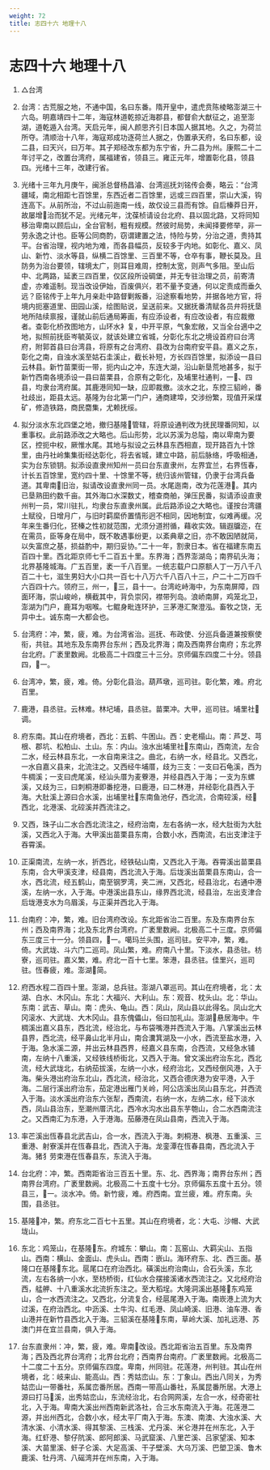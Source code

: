 ```yaml
---
weight: 72
title: 志四十六 地理十八
---
```


# 志四十六 地理十八

1. <span id="志四十六_地理十八-1"></span>
△台湾

2. <span id="志四十六_地理十八-2"></span>
台湾：古荒服之地，不通中国，名曰东番。隋开皇中，遣虎贲陈棱略澎湖三十六岛。明嘉靖四十二年，海寇林道乾掠近海郡县，都督俞大猷征之，追至澎湖，道乾遁入台湾。天启元年，闽人颜思齐引日本国人据其地。久之，为荷兰所夺。清顺治十八年，海寇郑成功逐荷兰人据之，伪置承天府，名曰东都，设二县，曰天兴，曰万年。其子郑经改东都为东宁省，升二县为州。康熙二十二年讨平之，改置台湾府，属福建省，领县三。雍正元年，增置彰化县，领县四。光绪十三年，改建行省。

3. <span id="志四十六_地理十八-3"></span>
光绪十三年九月庚午，闽浙总督杨昌濬、台湾巡抚刘铭传会奏，略云：“台湾疆域，南北相距七百馀里，东西近者二百馀里，远或三四百里，崇山大溪，钩连高下。从前所治，不过山前迤南一线，故仅设三县而有馀。自后榛莽日开，故屡增治而犹不足。光绪元年，沈葆桢请设台北府、县以固北路，又将同知移治卑南以顾后山，全台官制，粗有规模。然彼时局势，未闻择要修举，非一劳永逸之计也。臣等公同商酌，窃谓建置之法，恃险与势，分治之道，贵持其平。台省治理，视内地为难，而各县幅员，反较多于内地。如彰化、嘉义、凤山、新竹、淡水等县，纵横二百馀里、三百里不等，仓卒有事，鞭长莫及。且防务为治台要领，辖境太广，则耳目难周，控制太宽，则声气多阻。至山后中、北两路，延袤三四百里，仅区段所设碉堡，并无专驻治理之员，前寄清虚，亦难遥制。现当改设伊始，百废俱兴，若不量予变通，何以定责成而垂久远？臣铭传于上年九月亲赴中路督剿叛番，沿途察看地势，并据各地方官，将境内扼塞道里、田园山溪，绘图贴说，呈送前来。又据抚番清赋各员弁将抚垦地所陆续禀报，谨就山前后通局筹画，有应添设者，有应改设者，有应裁撤者。查彰化桥孜图地方，山环水衤复，中开平原，气象宏敞，又当全台適中之地，拟照前抚臣岑毓英议，就该处建立省城，分彰化东北之境设首府曰台湾府，附郭首县曰台湾县，将原有之台湾府、县改为台南府安平县。嘉义之东，彰化之南，自浊水溪至姑石圭溪止，截长补短，方长四百馀里，拟添设一县曰云林县。新竹苗栗街一带，扼内山之冲，东连大湖，沿山新垦荒地甚多，拟于新竹西南各境添设一县曰苗栗县，合原有之彰化，及埔里社通判，一、四县，均隶台湾府属。其鹿港同知一缺，应即裁撤。淡水之北，东控三貂岭，番社歧出，距县太远。基隆为台北第一门户，通商建埠，交涉纷繁，现值开采煤矿，修造铁路，商民麕集，尤赖抚绥。

4. <span id="志四十六_地理十八-4"></span>
拟分淡水东北四堡之地，撤归基隆管辖，将原设通判改为抚民理番同知，以重事权。此前路添改之大略也。后山形势，北以苏溪为总隘，南以卑南为要区，控扼中权，厥惟水尾。其地与拟设之云林县东西相直，现开路百九十馀里，由丹社岭集集街经达彰化，将去省城，建立中路，前后脉络，呼吸相通，实为台东锁钥。拟添设直隶州知州一员曰台东直隶州，左界宜兰，右界恆春，计长五百馀里，宽约四十里、十馀里不等，统归该州管辖，仍隶于台湾兵备道。其卑南旧治，拟请改设直隶州同一员。水尾迤南，改为花莲港。其内已垦熟田约数千亩。其外海口水深数丈，稽查商舶，弹压民番，拟请添设直隶州判一员，常川驻扎，均隶台东直隶州属。此后路添设之大略也。谨按台湾疆土赋役，日增月广，与旧时羁縻侨置情形迥不相同，因地制宜，似难再缓。况年来生番归化，狉榛之性初就范围，尤须分道拊循，藉收实效。辑遐牖迩，在在需员，臣等身在局中，既不敢遇事纷更，以紊典章之旧，亦不敢因陋就简，以失富庶之基，损益酌中，期归妥协。”二十一年，割隶日本。省在福建东南五百四十里。西北距京师七千二百五十里。东界海；西界澎湖岛；南界矶头海；北界基隆城海。广五百里，袤一千八百里。一统志载户口原额人丁一万八千八百二十七，滋生男妇大小口共一百七十八万六千八百八十三，户二十二万四千六百四十六。领府三，州一，三，县十一。台湾屹峙海中，为东南屏障，四面环海，崇山峻岭，横截其中，背负崇冈，襟带列岛。浪峤南屏，鸡笼北卫，澎湖为门户，鹿耳为咽喉。七鲲身毗连环护，三茅港汇聚澄泓。畜牧之饶，无异中土。诚东南一大都会也。

5. <span id="志四十六_地理十八-5"></span>
台湾府：冲，繁，疲，难。为台湾省治。巡抚、布政使、分巡兵备道兼按察使衔，共驻。其地东及东南界台东州；西及北界海；南及西南界台南府；东北界台北府。广袤里数阙。北极高二十四度三十三分。京师偏东四度二十分。领县四，一。

6. <span id="志四十六_地理十八-6"></span>
台湾冲，繁，疲，难。倚。分彰化县治。葫芦墩，巡司驻。彰化繁，难。府北百里。

7. <span id="志四十六_地理十八-7"></span>
鹿港，县丞驻。云林难。林圮埔，县丞驻。苗栗冲。大甲，巡司驻。埔里社调。

8. <span id="志四十六_地理十八-8"></span>
府东南。其山在府境者，西北：五鹤、牛困山。西：史老榻山。南：芦芝、芎根、郡坑、松柏山、土山。东：内山。浊水出埔里社东南山，西南流，左合二水，经云林县东北，一水自南来注之。曲北，右纳一水，经县北。又西北，一水自嘉义县来，北流注之。又西经牛埔厝，歧为三支：一支曰石龟溪，西为牛椆溪；一支曰虎尾溪，经汕头厝为麦藔港，并经县西入于海；一支为东螺溪，又歧为三，曰刺桐港即番挖港，曰鹿港，曰二林港，并经彰化县西入于海。大肚溪上源曰合水溪，出埔里社东南鱼池仔，西北流，合南硿溪，经西北，北港溪、北硿溪并西流注之。

9. <span id="志四十六_地理十八-9"></span>
又西，珠子山二水合西北流注之，经府治南，左右各纳一水，经大肚街为大肚溪，又西北入于海。大甲溪出苗栗县东南，合数小水，西南流，右出支津注于吞霄溪。

10. <span id="志四十六_地理十八-10"></span>
正渠南流，左纳一水，折西北，经铁砧山南，又西北入于海。吞霄溪出苗栗县东南，合大甲溪支津，经县南，西北流入于海。后垅溪出苗栗县东南山，合一水，西北流，经五鹤山，南至钢罗湾，夹二洲，又西北，经县治北，右通中港溪，左纳一水，入于海。中港溪出县东山，缘界西北流，经县治，左出支津合后垅港支水为乌眉溪，与正渠并西北入于海。

11. <span id="志四十六_地理十八-11"></span>
台南府：冲，繁，难。旧台湾府改设。东北距省治二百里。东及东南界台东州；西及南界海；北及东北界台湾府。广袤里数阙。北极高二十三度。京师偏东三度三十一分。领县四，一。噶玛兰头围，巡司驻。安平冲，繁，难。倚。大武垅、斗六门二巡司。凤山繁，难。府南八十里。下淡水，县丞驻。枋寮，巡司驻。嘉义繁，难。府北一百十七里。笨港，县丞驻。佳里兴，巡司驻。恆春疲，难。澎湖简。

12. <span id="志四十六_地理十八-12"></span>
府西水程二百四十里。澎湖，总兵驻。澎湖八罩巡司。其山在府境者，北：太湖、白水、木冈山。东北：大福兴、大利山。东：观音、枕头山。北：华山。东南：武吉、草山。南：虎头、龟山。西：凤山，凤山县以此得名。凤山北大冈滚水、大武垅、大木冈山。县东傀儡山，俗曰加礼山。澎湖悬居海中。牛椆溪出嘉义县东，西北流，经治北，与布袋嘴港并西流入于海。八掌溪出云林县界，西北流，经平鼻山北半月山，南合瀵箕湖及一小水，西流至盐水港，入于海。急水溪二源，并出云林县西界，经嘉义县东南，合西流，又经急水铺南，左纳十八重溪，又经铁线桥街北，又西入于海。曾文溪出府治东北，西北流，经大武垅北，右纳茄拔溪，左纳一小水，经府治北，又西经倒风港，入于海。柴头港出府治东北山，西北流，经治北，又西合德庆港为安平港，入于海。二层行溪出府治东，茄定港出雁门关岭，阿公店溪出凤山县东北，并西流入于海。淡水溪出府治东六张犁，西南流，右纳一水，左纳二水，经下淡水西，凤山县治东，至潮州厝汛北，西冷水沟水出县东芋匏山，合二水西南流注之。又西南汇为东港，入于港海。茄藤港在凤山县南，西流入于海。

13. <span id="志四十六_地理十八-13"></span>
率芒溪出恆春县北武吉山，合一水，西流入于海。刺桐港、枫港、五重溪、三重港、射寮溪并在恆春县北，西流入于海。龙銮潭在恆春县南，西北流入于海。猪犭劳束港在恆春县东，东流入于海。

14. <span id="志四十六_地理十八-14"></span>
台北府：冲，繁。西南距省治三百五十里。东、北、西界海；南界台东州；西南界台湾府。广袤里数阙。北极高二十五度十七分。京师偏东五度十五分。领县三，一。淡水冲。倚。新竹疲，难。府西南。宜兰疲，难。府东南。头围，县丞驻。

15. <span id="志四十六_地理十八-15"></span>
基隆冲，繁。府东北二百七十五里。其山在府境者，北：大屯、沙帽、大武垅山。

16. <span id="志四十六_地理十八-16"></span>
东北：鸡笼山，在基隆东。府城东：攀山。南：瓦窑山、大羁尖山、五指山。西南：横山、金面山、虎头山。西南：嵌山。海环府东、北、西三面。基隆口在基隆东北。扈尾口在府治西北。磺溪出府治南山，合石头溪，东北流，左右各纳一小水，至枋桥街，红仙水合摆接溪诸水西流注之。又北经府治西，艋舺、十八重溪水北流折东注之。至大稻埕。大隆洞溪出基隆东鸡笼山，合一水西流注之。又西北，分流复合，经扈尾港入于海。南崁港上流为大过溪，在府治西北。中沥溪、土牛沟、红毛港、凤山崎溪、旧港、油车港、香山港并在新竹县西北入于海。三貂溪在基隆东南，草岭大溪、加礼远港、苏澳门并在宜兰县南，俱入于海。

17. <span id="志四十六_地理十八-17"></span>
台东直隶州：冲，繁，疲，难。卑南改设。西北距省治五百里。东及南界海；西及西北界台湾府；北界台北府；西南界台南府。广袤里数阙。北极高二十二度二十五分。京师偏东四度。卑南，州同驻。花莲港，州判驻。其山在州境者，北：岐来山、能高山。西：秀姑峦山。东：丁象山。西出八同关，为秀姑峦山一带番社，系属峦番所居。西南一带高山番社，系属昆番所居。大港上源曰打马溪，出秀姑峦山，东流经治北，右合网网溪，左合一水，经奇密社北，入于海。卑南大溪出州西南新武洛社，合三水东南流入于海。花莲港二源，并出州西北，合数小水，经太平厂南入于海。东澳、南澳、大浊水溪、大清水溪、小清水溪、得其黎溪、三栈溪、尤丹溪、米仑港并在州东北，入于海。红虾港、黎仔阬溪、郎阿郎溪、马武窟溪、八里芒溪、吕家望溪、知本溪、大苗里溪、虷子仑溪、大足高溪、干子壁溪、大乌万溪、巴塱卫溪、鲁木鹿溪、牡丹湾、八磘湾并在州东南，入于海。
